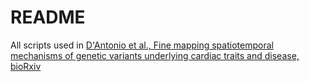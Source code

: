 # README
All scripts used in [D'Antonio et al., Fine mapping spatiotemporal mechanisms of genetic variants underlying cardiac traits and disease, bioRxiv](https://www.biorxiv.org/content/10.1101/2021.09.01.458619v2.full)
